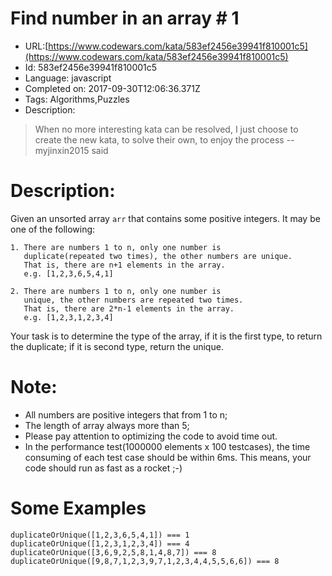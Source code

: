 # Find number in an array # 1

 - URL:[https://www.codewars.com/kata/583ef2456e39941f810001c5](https://www.codewars.com/kata/583ef2456e39941f810001c5)
 - Id: 583ef2456e39941f810001c5
 - Language: javascript
 - Completed on: 2017-09-30T12:06:36.371Z
 - Tags: Algorithms,Puzzles
 - Description:
>When no more interesting kata can be resolved, I just choose to create the new kata, to solve their own, to enjoy the process  --myjinxin2015 said

# Description:
 
 Given an unsorted array `arr` that contains some positive integers. It may be one of the following:
 ```
 1. There are numbers 1 to n, only one number is 
    duplicate(repeated two times), the other numbers are unique. 
    That is, there are n+1 elements in the array. 
    e.g. [1,2,3,6,5,4,1]
 
 2. There are numbers 1 to n, only one number is 
    unique, the other numbers are repeated two times. 
    That is, there are 2*n-1 elements in the array. 
    e.g. [1,2,3,1,2,3,4]
 ```
 Your task is to determine the type of the array, if it is the first type, to return the duplicate; if it is second type, return the unique.
 
 
# Note:
 - All numbers are positive integers that from 1 to n;
 - The length of array always more than 5;
 - Please pay attention to optimizing the code to avoid time out.
 - In the performance test(1000000 elements x 100 testcases), the time consuming of each test case should be within 6ms. This means, your code should run as fast as a rocket ;-)


# Some Examples
 ```
 duplicateOrUnique([1,2,3,6,5,4,1]) === 1
 duplicateOrUnique([1,2,3,1,2,3,4]) === 4
 duplicateOrUnique([3,6,9,2,5,8,1,4,8,7]) === 8
 duplicateOrUnique([9,8,7,1,2,3,9,7,1,2,3,4,4,5,5,6,6]) === 8
 ```
 
